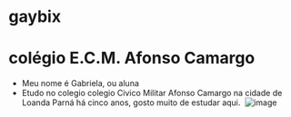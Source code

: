 # gaybix
# colégio E.C.M. Afonso Camargo
* Meu nome é Gabriela, ou aluna
* Etudo no colegio colegio Civico Militar Afonso Camargo na cidade de Loanda Parná há cinco anos, gosto muito de estudar aqui.
  ![]() ![image](https://github.com/gabydotom/gaybix/assets/145032746/a8fa9bfa-2c59-4310-950c-32609fdd7165)

